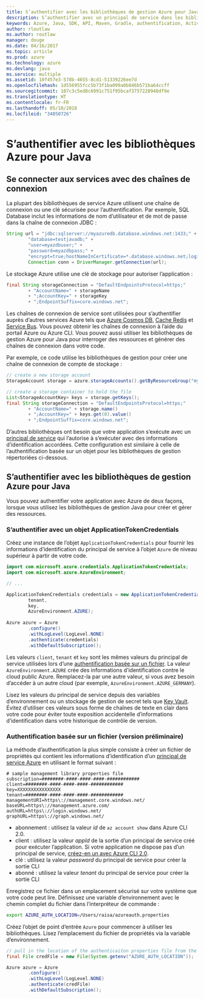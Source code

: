 ```yaml
---
title: S’authentifier avec les bibliothèques de gestion Azure pour Java
description: S’authentifier avec un principal de service dans les bibliothèques de gestion Azure pour Java
keywords: Azure, Java, SDK, API, Maven, Gradle, authentification, Active Directory, principal du service
author: rloutlaw
ms.author: routlaw
manager: douge
ms.date: 04/16/2017
ms.topic: article
ms.prod: azure
ms.technology: azure
ms.devlang: java
ms.service: multiple
ms.assetid: 10f457e3-578b-4655-8cd1-51339226ee7d
ms.openlocfilehash: 1d556955fcc5b73f1ba099a0b846b571ba64ccff
ms.sourcegitcommit: 107c3c5ed8c6991c751f95bcaf3757220940df9e
ms.translationtype: HT
ms.contentlocale: fr-FR
ms.lasthandoff: 05/10/2018
ms.locfileid: "34050726"
---
```

# <a name="authenticate-with-the-azure-libraries-for-java"></a>S’authentifier avec les bibliothèques Azure pour Java 

## <a name="connect-to-services-with-connection-strings"></a>Se connecter aux services avec des chaînes de connexion

La plupart des bibliothèques de service Azure utilisent une chaîne de connexion ou une clé sécurisée pour l’authentification. Par exemple, SQL Database inclut les informations de nom d’utilisateur et de mot de passe dans la chaîne de connexion JDBC :

```java
String url = "jdbc:sqlserver://myazuredb.database.windows.net:1433;" + 
        "database=testjavadb;" + 
        "user=myazdbuser;" +
        "password=myazdbpass;" +
        "encrypt=true;hostNameInCertificate=*.database.windows.net;loginTimeout=30;";
        Connection conn = DriverManager.getConnection(url);
```

Le stockage Azure utilise une clé de stockage pour autoriser l’application :

```java
final String storageConnection = "DefaultEndpointsProtocol=https;"
        + "AccountName=" + storageName 
        + ";AccountKey=" + storageKey
        + ";EndpointSuffix=core.windows.net";
```

Les chaînes de connexion de service sont utilisées pour s’authentifier auprès d’autres services Azure tels que [Azure Cosmos DB](https://docs.microsoft.com/azure/cosmos-db/sql-api-java-application#UseService), [Cache Redis](https://docs.microsoft.com/azure/redis-cache/cache-java-get-started) et [Service Bus](https://docs.microsoft.com/azure/service-bus-messaging/service-bus-java-how-to-use-queues). Vous pouvez obtenir les chaînes de connexion à l’aide du portail Azure ou Azure CLI.  Vous pouvez aussi utiliser les bibliothèques de gestion Azure pour Java pour interroger des ressources et générer des chaînes de connexion dans votre code. 

Par exemple, ce code utilise les bibliothèques de gestion pour créer une chaîne de connexion de compte de stockage :

```java
// create a new storage account
StorageAccount storage = azure.storageAccounts().getByResourceGroup("myResourceGroup","myStorageAccount");

// create a storage container to hold the file
List<StorageAccountKey> keys = storage.getKeys();
final String storageConnection = "DefaultEndpointsProtocol=https;"
        + "AccountName=" + storage.name()
        + ";AccountKey=" + keys.get(0).value()
        + ";EndpointSuffix=core.windows.net";
```

D’autres bibliothèques ont besoin que votre application s’exécute avec un [principal de service](https://docs.microsoft.com/azure/active-directory/develop/active-directory-application-objects) qui l’autorise à s’exécuter avec des informations d’identification accordées. Cette configuration est similaire à celle de l’authentification basée sur un objet pour les bibliothèques de gestion répertoriées ci-dessous.

<a name="mgmt-auth"></a>

##  <a name="authenticate-with-the-azure-management-libraries-for-java"></a>S’authentifier avec les bibliothèques de gestion Azure pour Java

Vous pouvez authentifier votre application avec Azure de deux façons, lorsque vous utilisez les bibliothèques de gestion Java pour créer et gérer des ressources.

### <a name="authenticate-with-an-applicationtokencredentials-object"></a>S’authentifier avec un objet ApplicationTokenCredentials

Créez une instance de l’objet `ApplicationTokenCredentials` pour fournir les informations d’identification du principal de service à l’objet `Azure` de niveau supérieur à partir de votre code.

```java
import com.microsoft.azure.credentials.ApplicationTokenCredentials;
import com.microsoft.azure.AzureEnvironment;

// ...

ApplicationTokenCredentials credentials = new ApplicationTokenCredentials(client, 
        tenant,
        key, 
        AzureEnvironment.AZURE);
        
Azure azure = Azure
        .configure()
        .withLogLevel(LogLevel.NONE)
        .authenticate(credentials)
        .withDefaultSubscription();
```

Les valeurs `client`, `tenant` et `key` sont les mêmes valeurs du principal de service utilisées lors d’une [authentification basée sur un fichier](#mgmt-file). La valeur `AzureEnvironment.AZURE` crée des informations d’identification contre le cloud public Azure. Remplacez-la par une autre valeur, si vous avez besoin d’accéder à un autre cloud (par exemple, `AzureEnvironment.AZURE_GERMANY`).  

 Lisez les valeurs du principal de service depuis des variables d’environnement ou un stockage de gestion de secret tels que [Key Vault](/azure/key-vault/key-vault-whatis). Évitez d’utiliser ces valeurs sous forme de chaînes de texte en clair dans votre code pour éviter toute exposition accidentelle d’informations d’identification dans votre historique de contrôle de version.   

<a name="mgmt-file"></a>

### <a name="file-based-authentication-preview"></a>Authentification basée sur un fichier (version préliminaire)

La méthode d’authentification la plus simple consiste à créer un fichier de propriétés qui contient les informations d’identification d’un [principal de service Azure](https://docs.microsoft.com/azure/active-directory/develop/active-directory-application-objects) en utilisant le format suivant :

```text
# sample management library properties file
subscription=########-####-####-####-############
client=########-####-####-####-############
key=XXXXXXXXXXXXXXXX
tenant=########-####-####-####-############
managementURI=https\://management.core.windows.net/
baseURL=https\://management.azure.com/
authURL=https\://login.windows.net/
graphURL=https\://graph.windows.net/
```

- abonnement : utilisez la valeur *id* de `az account show` dans Azure CLI 2.0.
- client : utilisez la valeur *appId* de la sortie d’un principal de service créé pour exécuter l’application. Si votre application ne dispose pas d’un principal de service, [créez-en un avec Azure CLI 2.0](https://docs.microsoft.com/cli/azure/create-an-azure-service-principal-azure-cli).
- clé : utilisez la valeur *password* du principal de service pour créer la sortie CLI 
- abonné : utilisez la valeur *tenant* du principal de service pour créer la sortie CLI

Enregistrez ce fichier dans un emplacement sécurisé sur votre système que votre code peut lire. Définissez une variable d’environnement avec le chemin complet du fichier dans l’interpréteur de commande :

```bash
export AZURE_AUTH_LOCATION=/Users/raisa/azureauth.properties
```

Créez l’objet de point d’entrée `Azure` pour commencer à utiliser les bibliothèques. Lisez l’emplacement du fichier de propriétés via la variable d’environnement.

```java
// pull in the location of the authenticaiton properties file from the environment 
final File credFile = new File(System.getenv("AZURE_AUTH_LOCATION"));

Azure azure = Azure
        .configure()
        .withLogLevel(LogLevel.NONE)
        .authenticate(credFile)
        .withDefaultSubscription();
```



